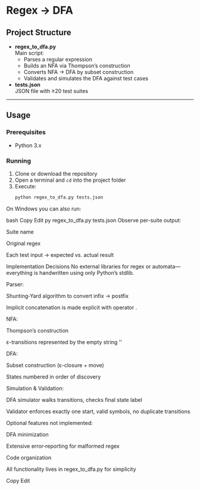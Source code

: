 # Regex → DFA

## Project Structure

- **regex_to_dfa.py**  
  Main script:  
  - Parses a regular expression  
  - Builds an NFA via Thompson’s construction  
  - Converts NFA → DFA by subset construction  
  - Validates and simulates the DFA against test cases  
- **tests.json**  
  JSON file with ≥20 test suites  
 

---

## Usage

### Prerequisites

- Python 3.x 

### Running

1. Clone or download the repository  
2. Open a terminal and `cd` into the project folder  
3. Execute:
   ```bash
   python regex_to_dfa.py tests.json
On Windows you can also run:

bash
Copy
Edit
py regex_to_dfa.py tests.json
Observe per-suite output:

Suite name

Original regex

Each test input → expected vs. actual result

Implementation Decisions
No external libraries for regex or automata—everything is handwritten using only Python’s stdlib.

Parser:

Shunting‐Yard algorithm to convert infix → postfix

Implicit concatenation is made explicit with operator .

NFA:

Thompson’s construction

ε-transitions represented by the empty string ''

DFA:

Subset construction (ε-closure + move)

States numbered in order of discovery

Simulation & Validation:

DFA simulator walks transitions, checks final state label

Validator enforces exactly one start, valid symbols, no duplicate transitions

Optional features not implemented:

DFA minimization

Extensive error‐reporting for malformed regex

Code organization

All functionality lives in regex_to_dfa.py for simplicity

Copy
Edit
